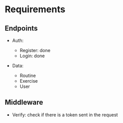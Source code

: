 # Requirements

## Endpoints

- Auth:
    - Register: done
    - Login: done

- Data:
    - Routine
    - Exercise
    - User

## Middleware

- Verify: check if there is a token sent in the request